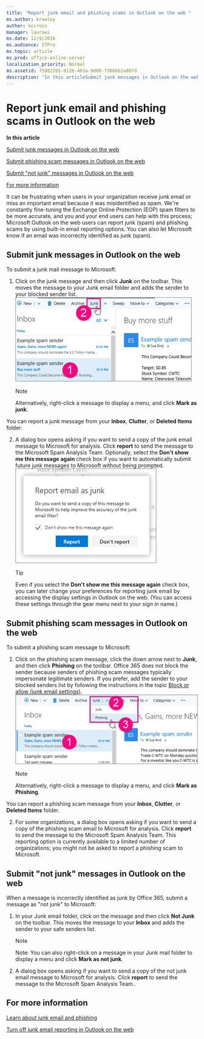 ```yaml
---
title: "Report junk email and phishing scams in Outlook on the web "
ms.author: krowley
author: kccross
manager: laurawi
ms.date: 12/9/2016
ms.audience: ITPro
ms.topic: article
ms.prod: office-online-server
localization_priority: Normal
ms.assetid: 758822b5-0126-463a-9d08-7366bb2a807d
description: "In this articleSubmit junk messages in Outlook on the webSubmit phishing scam messages in Outlook on the webSubmitnot junkmessages in Outlook on the webFor more information"
---
```


# Report junk email and phishing scams in Outlook on the web 

 **In this article**
  
[Submit junk messages in Outlook on the web](#BKMK_Submittingfalsenegativemessagesinowa.md)
  
[Submit phishing scam messages in Outlook on the web](#sectionSection1.md)
  
[Submit "not junk" messages in Outlook on the web](#BKMK_Submittingfalsepositivemessagesinowa.md)
  
[For more information](#sectionSection3.md)
  
It can be frustrating when users in your organization receive junk email or miss an important email because it was misidentified as spam. We're constantly fine-tuning the Exchange Online Protection (EOP) spam filters to be more accurate, and you and your end users can help with this process; Microsoft Outlook on the web users can report junk (spam) and phishing scams by using built-in email reporting options. You can also let Microsoft know if an email was incorrectly identified as junk (spam).
  
## Submit junk messages in Outlook on the web
<a name="BKMK_Submittingfalsenegativemessagesinowa"> </a>

To submit a junk mail message to Microsoft:
  
1. Click on the junk message and then click **Junk** on the toolbar. This moves the message to your Junk email folder and adds the sender to your blocked sender list. 
    ![Indicate email is junk from Outlook on the web](media/a10ae792-aab6-4374-a041-6c3f732eb2e3.png)
  
    > [!NOTE]
    > Alternatively, right-click a message to display a menu, and click **Mark as junk**. 
  
You can report a junk message from your **Inbox**, **Clutter**, or **Deleted Items** folder. 
  
2. A dialog box opens asking if you want to send a copy of the junk email message to Microsoft for analysis. Click **report** to send the message to the Microsoft Spam Analysis Team. Optionally, select the **Don't show me this message again** check box if you want to automatically submit future junk messages to Microsoft without being prompted. 
    ![Report junk email to Microsoft from Outlook on the web](media/e8d3a9f9-6eb6-4309-ba6d-643dffdb6a33.png)
  
    > [!TIP]
    > Even if you select the **Don't show me this message again** check box, you can later change your preferences for reporting junk email by accessing the display settings in Outlook on the web. (You can access these settings through the gear menu next to your sign in name.) 
  
## Submit phishing scam messages in Outlook on the web
<a name="sectionSection1"> </a>

To submit a phishing scam message to Microsoft:
  
1. Click on the phishing scam message, click the down arrow next to **Junk**, and then click **Phishing** on the toolbar. Office 365 does not block the sender because senders of phishing scam messages typically impersonate legitimate senders. If you prefer, add the sender to your blocked senders list by following the instructions in the topic [Block or allow (junk email settings)](https://go.microsoft.com/fwlink/?LinkId=627572). 
    ![Indicate an email is a phishing scam in Outlook on the web](media/959bb577-341c-41ee-a159-e46600b2cf8a.png)
  
    > [!NOTE]
    > Alternatively, right-click a message to display a menu, and click **Mark as Phishing**.
  
You can report a phishing scam message from your **Inbox**, **Clutter**, or **Deleted Items** folder. 
  
2. For some organizations, a dialog box opens asking if you want to send a copy of the phishing scam email to Microsoft for analysis. Click **report** to send the message to the Microsoft Spam Analysis Team. This reporting option is currently available to a limited number of organizations; you might not be asked to report a phishing scam to Microsoft. 
    
## Submit "not junk" messages in Outlook on the web
<a name="BKMK_Submittingfalsepositivemessagesinowa"> </a>

When a message is incorrectly identified as junk by Office 365, submit a message as "not junk" to Microsoft:
  
1. In your Junk email folder, click on the message and then click **Not Junk** on the toolbar. This moves the message to your **Inbox** and adds the sender to your safe senders list. 
    
    > [!NOTE]
    > Note: You can also right-click on a message in your Junk mail folder to display a menu and click **Mark as not junk**. 
  
2. A dialog box opens asking if you want to send a copy of the not junk email message to Microsoft for analysis. Click **report** to send the message to the Microsoft Spam Analysis Team.. 
    
## For more information
<a name="sectionSection3"> </a>

[Learn about junk email and phishing](https://go.microsoft.com/fwlink/p/?LinkId=270068)
  
[Turn off junk email reporting in Outlook on the web](turn-off-junk-email-reporting-in-outlook-on-the-web.md)
  

